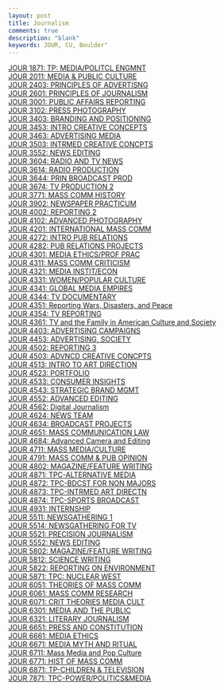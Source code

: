 ```yaml
---
layout: post
title: Journalism
comments: true
description: "blank"
keywords: JOUR, CU, Boulder"
---
```

<body>
	<div><a href="../pages/JOUR-1871">JOUR 1871: TP: MEDIA/POLITCL ENGMNT</a></div>
	<div><a href="../pages/JOUR-2011">JOUR 2011: MEDIA & PUBLIC CULTURE</a></div>
	<div><a href="../pages/JOUR-2403">JOUR 2403: PRINCIPLES OF ADVERTISNG</a></div>
	<div><a href="../pages/JOUR-2601">JOUR 2601: PRINCIPLES OF JOURNALISM</a></div>
	<div><a href="../pages/JOUR-3001">JOUR 3001: PUBLIC AFFAIRS REPORTING</a></div>
	<div><a href="../pages/JOUR-3102">JOUR 3102: PRESS PHOTOGRAPHY</a></div>
	<div><a href="../pages/JOUR-3403">JOUR 3403: BRANDING AND POSITIONING</a></div>
	<div><a href="../pages/JOUR-3453">JOUR 3453: INTRO CREATIVE CONCEPTS</a></div>
	<div><a href="../pages/JOUR-3463">JOUR 3463: ADVERTISING MEDIA</a></div>
	<div><a href="../pages/JOUR-3503">JOUR 3503: INTRMED CREATIVE CONCPTS</a></div>
	<div><a href="../pages/JOUR-3552">JOUR 3552: NEWS EDITING</a></div>
	<div><a href="../pages/JOUR-3604">JOUR 3604: RADIO AND TV NEWS</a></div>
	<div><a href="../pages/JOUR-3614">JOUR 3614: RADIO PRODUCTION</a></div>
	<div><a href="../pages/JOUR-3644">JOUR 3644: PRIN BROADCAST PROD</a></div>
	<div><a href="../pages/JOUR-3674">JOUR 3674: TV PRODUCTION 2</a></div>
	<div><a href="../pages/JOUR-3771">JOUR 3771: MASS COMM HISTORY</a></div>
	<div><a href="../pages/JOUR-3902">JOUR 3902: NEWSPAPER PRACTICUM</a></div>
	<div><a href="../pages/JOUR-4002">JOUR 4002: REPORTING 2</a></div>
	<div><a href="../pages/JOUR-4102">JOUR 4102: ADVANCED PHOTOGRAPHY</a></div>
	<div><a href="../pages/JOUR-4201">JOUR 4201: INTERNATIONAL MASS COMM</a></div>
	<div><a href="../pages/JOUR-4272">JOUR 4272: INTRO PUB RELATIONS</a></div>
	<div><a href="../pages/JOUR-4282">JOUR 4282: PUB RELATIONS PROJECTS</a></div>
	<div><a href="../pages/JOUR-4301">JOUR 4301: MEDIA ETHICS/PROF PRAC</a></div>
	<div><a href="../pages/JOUR-4311">JOUR 4311: MASS COMM CRITICISM</a></div>
	<div><a href="../pages/JOUR-4321">JOUR 4321: MEDIA INSTIT/ECON</a></div>
	<div><a href="../pages/JOUR-4331">JOUR 4331: WOMEN/POPULAR CULTURE</a></div>
	<div><a href="../pages/JOUR-4341">JOUR 4341: GLOBAL MEDIA EMPIRES</a></div>
	<div><a href="../pages/JOUR-4344">JOUR 4344: TV DOCUMENTARY</a></div>
	<div><a href="../pages/JOUR-4351">JOUR 4351: Reporting Wars, Disasters, and Peace</a></div>
	<div><a href="../pages/JOUR-4354">JOUR 4354: TV REPORTING</a></div>
	<div><a href="../pages/JOUR-4361">JOUR 4361: TV and the Family in American Culture and Society</a></div>
	<div><a href="../pages/JOUR-4403">JOUR 4403: ADVERTISING CAMPAIGNS</a></div>
	<div><a href="../pages/JOUR-4453">JOUR 4453: ADVERTISING, SOCIETY</a></div>
	<div><a href="../pages/JOUR-4502">JOUR 4502: REPORTING 3</a></div>
	<div><a href="../pages/JOUR-4503">JOUR 4503: ADVNCD CREATIVE CONCPTS</a></div>
	<div><a href="../pages/JOUR-4513">JOUR 4513: INTRO TO ART DIRECTION</a></div>
	<div><a href="../pages/JOUR-4523">JOUR 4523: PORTFOLIO</a></div>
	<div><a href="../pages/JOUR-4533">JOUR 4533: CONSUMER INSIGHTS</a></div>
	<div><a href="../pages/JOUR-4543">JOUR 4543: STRATEGIC BRAND MGMT</a></div>
	<div><a href="../pages/JOUR-4552">JOUR 4552: ADVANCED EDITING</a></div>
	<div><a href="../pages/JOUR-4562">JOUR 4562: Digital Journalism</a></div>
	<div><a href="../pages/JOUR-4624">JOUR 4624: NEWS TEAM</a></div>
	<div><a href="../pages/JOUR-4634">JOUR 4634: BROADCAST PROJECTS</a></div>
	<div><a href="../pages/JOUR-4651">JOUR 4651: MASS COMMUNICATION LAW</a></div>
	<div><a href="../pages/JOUR-4684">JOUR 4684: Advanced Camera and Editing</a></div>
	<div><a href="../pages/JOUR-4711">JOUR 4711: MASS MEDIA/CULTURE</a></div>
	<div><a href="../pages/JOUR-4791">JOUR 4791: MASS COMM & PUB OPINION</a></div>
	<div><a href="../pages/JOUR-4802">JOUR 4802: MAGAZINE/FEATURE WRITING</a></div>
	<div><a href="../pages/JOUR-4871">JOUR 4871: TPC-ALTERNATIVE MEDIA</a></div>
	<div><a href="../pages/JOUR-4872">JOUR 4872: TPC-BDCST FOR NON MAJORS</a></div>
	<div><a href="../pages/JOUR-4873">JOUR 4873: TPC-INTRMED ART DIRECTN</a></div>
	<div><a href="../pages/JOUR-4874">JOUR 4874: TPC-SPORTS BROADCAST</a></div>
	<div><a href="../pages/JOUR-4931">JOUR 4931: INTERNSHIP</a></div>
	<div><a href="../pages/JOUR-5511">JOUR 5511: NEWSGATHERING 1</a></div>
	<div><a href="../pages/JOUR-5514">JOUR 5514: NEWSGATHERING FOR TV</a></div>
	<div><a href="../pages/JOUR-5521">JOUR 5521: PRECISION JOURNALISM</a></div>
	<div><a href="../pages/JOUR-5552">JOUR 5552: NEWS EDITING</a></div>
	<div><a href="../pages/JOUR-5802">JOUR 5802: MAGAZINE/FEATURE WRITING</a></div>
	<div><a href="../pages/JOUR-5812">JOUR 5812: SCIENCE WRITING</a></div>
	<div><a href="../pages/JOUR-5822">JOUR 5822: REPORTING ON ENVIRONMENT</a></div>
	<div><a href="../pages/JOUR-5871">JOUR 5871: TPC: NUCLEAR WEST</a></div>
	<div><a href="../pages/JOUR-6051">JOUR 6051: THEORIES OF MASS COMM</a></div>
	<div><a href="../pages/JOUR-6061">JOUR 6061: MASS COMM RESEARCH</a></div>
	<div><a href="../pages/JOUR-6071">JOUR 6071: CRIT THEORIES MEDIA CULT</a></div>
	<div><a href="../pages/JOUR-6301">JOUR 6301: MEDIA AND THE PUBLIC</a></div>
	<div><a href="../pages/JOUR-6321">JOUR 6321: LITERARY JOURNALISM</a></div>
	<div><a href="../pages/JOUR-6651">JOUR 6651: PRESS AND CONSTITUTION</a></div>
	<div><a href="../pages/JOUR-6661">JOUR 6661: MEDIA ETHICS</a></div>
	<div><a href="../pages/JOUR-6671">JOUR 6671: MEDIA MYTH AND RITUAL</a></div>
	<div><a href="../pages/JOUR-6711">JOUR 6711: Mass Media and Pop Culture</a></div>
	<div><a href="../pages/JOUR-6771">JOUR 6771: HIST OF MASS COMM</a></div>
	<div><a href="../pages/JOUR-6871">JOUR 6871: TP-CHILDREN & TELEVISION</a></div>
	<div><a href="../pages/JOUR-7871">JOUR 7871: TPC-POWER/POLITICS&MEDIA</a></div>
</body>